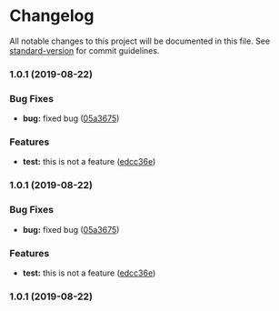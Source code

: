# Changelog

All notable changes to this project will be documented in this file. See [standard-version](https://github.com/conventional-changelog/standard-version) for commit guidelines.

### 1.0.1 (2019-08-22)


### Bug Fixes

* **bug:** fixed bug ([05a3675](https://github.com/Tag0Mag0/Chess/commit/05a3675))


### Features

* **test:** this is not a feature ([edcc36e](https://github.com/Tag0Mag0/Chess/commit/edcc36e))

### 1.0.1 (2019-08-22)


### Bug Fixes

* **bug:** fixed bug ([05a3675](https://github.com/Tag0Mag0/Chess/commit/05a3675))


### Features

* **test:** this is not a feature ([edcc36e](https://github.com/Tag0Mag0/Chess/commit/edcc36e))

### 1.0.1 (2019-08-22)
